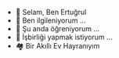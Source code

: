  - 👋 Selam, Ben Ertuğrul
 - 👀 Ben ilgileniyorum ...
 - 🌱 Şu anda öğreniyorum ...
 - 💞️ İşbirliği yapmak istiyorum ...
 - 🏘️ Bir Akıllı Ev Hayranıyım
<!---
12usernull/12usernull is a ✨ special ✨ repository because its `README.md` (this file) appears on your GitHub profile.
You can click the Preview link to take a look at your changes.
--->

